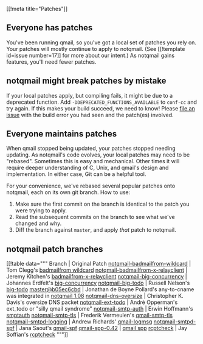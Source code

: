 [[!meta title="Patches"]]

## Everyone has patches

You've been running qmail, so you've got a local set of patches you rely on.
Your patches will mostly continue to apply to notqmail.
(See [[!template id=issue number=17]] for more about our intent.)
As notqmail gains features, you'll need fewer patches.

## notqmail might break patches by mistake

If your local patches apply, but compiling fails, it might be due to a deprecated function.
Add `-DDEPRECATED_FUNCTIONS_AVAILABLE` to `conf-cc` and try again.
If this makes your build succeed, we need to know!
Please [file an issue](https://github.com/notqmail/notqmail/issues/new/choose) with the build error you had seen and the patch(es) involved.

## Everyone maintains patches

When qmail stopped being updated, your patches stopped needing updating.
As notqmail's code evolves, your local patches may need to be "rebased".
Sometimes this is easy and mechanical.
Other times it will require deeper understanding of C, Unix, and qmail's design and implementation.
In either case, Git can be a helpful tool.

For your convenience, we've rebased several popular patches onto notqmail, each on its own git branch.
How to use:

1. Make sure the first commit on the branch is identical to the patch you were trying to apply.
2. Read the subsequent commits on the branch to see what we've changed and why.
3. Diff the branch against `master`, and apply _that_ patch to notqmail.

## notqmail patch branches

[[!table data="""
Branch | Original Patch
[notqmail-badmailfrom-wildcard](https://github.com/notqmail/notqmail/commits/notqmail-badmailfrom-wildcard) | Tom Clegg's [badmailfrom wildcard](https://tomclegg.ca/qmail/#qmail-badmailfrom-wildcard)
[notqmail-badmailfrom-x-relayclient](https://github.com/notqmail/notqmail/commits/notqmail-badmailfrom-x-relayclient) | Jeremy Kitchen's [badmailfrom-x-relayclient](https://web.archive.org/web/20080907071938/http://scriptkitchen.com/qmail/badmailfrom-x-relayclient.patch)
[notqmail-big-concurrency](https://github.com/notqmail/notqmail/commits/notqmail-big-concurrency) | Johannes Erdfelt's [big-concurrency](https://qmail.notqmail.org/big-concurrency.patch)
[notqmail-big-todo](https://github.com/notqmail/notqmail/commits/notqmail-big-todo) | Russell Nelson's [big-todo](https://qmail.notqmail.org/big-todo.103.patch)
[master@b05ec6cbd](https://github.com/notqmail/notqmail/commit/b05ec6cbdacdf40d6c75326394461e22b7f8ab20) | Jonathan de Boyne Pollard's any-to-cname was integrated in [notqmail 1.08](https://github.com/notqmail/notqmail/releases/tag/notqmail-1.08)
[notqmail-dns-oversize](https://github.com/notqmail/notqmail/commits/notqmail-dns-oversize) | Christopher K. Davis's oversize DNS packet
[notqmail-ext-todo](https://github.com/notqmail/notqmail/commits/patches/notqmail/ext-todo) | André Opperman's ext_todo or "silly qmail syndrome"
[notqmail-smtp-auth](https://github.com/notqmail/notqmail/commits/patches/notqmail/smtp-auth) | Erwin Hoffmann's [smptauth](https://www.fehcom.de/qmail/smtpauth.html##PATCHES)
[notqmail-smtp-tls](https://github.com/notqmail/notqmail/commits/patches/notqmail/smtp-tls) | Frederik Vermeulen's [qmail-smtp-tls](http://inoa.net/qmail-tls/)
[notqmail-smtpd-logging](https://github.com/notqmail/notqmail/commits/notqmail-smtpd-logging) | Andrew Richards' [qmail-logmsg](http://free.acrconsulting.co.uk/email/qmail-logmsg.html)
[notqmail-smtpd-spf](https://github.com/notqmail/notqmail/commits/notqmail-smtpd-spf) | Jana Saout's [qmail-spf](https://www.saout.de/misc/spf/)
[qmail-spp-0.42](https://github.com/notqmail/notqmail/tree/patches/notqmail/qmail-spp-0.42) | [qmail spp](http://qmail-spp.sourceforge.net/)
[rcptcheck](https://github.com/notqmail/notqmail/tree/patches/notqmail/rcptcheck) | Jay Soffian's [rcptcheck](https://www.soffian.org/downloads/qmail/qmail-smtpd-doc.html)
"""]]
